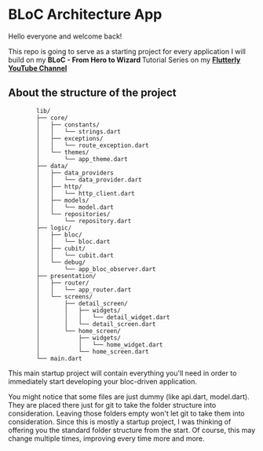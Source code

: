 # BLoC Architecture App

Hello everyone and welcome back!

This repo is going to serve as a starting project for every application I will build on my <b> BLoC - From Hero to Wizard </b> Tutorial Series on my <b> [Flutterly YouTube Channel](https://youtube.com/c/Flutterly) </b>

<b><h2> About the structure of the project </h2></b>

```
        lib/
        ├── core/
        │   ├── constants/
        │   │   └── strings.dart
        │   ├── exceptions/
        │   │   └── route_exception.dart
        │   └── themes/
        │       └── app_theme.dart
        ├── data/
        │   ├── data_providers
        │   │   └── data_provider.dart
        │   ├── http/
        │   │   └── http_client.dart
        │   ├── models/
        │   │   └── model.dart
        │   └── repositories/
        │       └── repository.dart
        ├── logic/
        │   ├── bloc/
        │   │   └── bloc.dart
        │   ├── cubit/
        │   │   └── cubit.dart
        │   └── debug/
        │       └── app_bloc_observer.dart
        ├── presentation/
        │   ├── router/
        │   │   └── app_router.dart
        │   └── screens/
        │       ├── detail_screen/
        │       │   ├── widgets/
        │       │   │   └── detail_widget.dart
        │       │   └── detail_screen.dart
        │       └── home_screen/
        │           ├── widgets/
        │           │   └── home_widget.dart
        │           └── home_screen.dart
        └── main.dart
```

This main startup project will contain everything you'll need in order to immediately start developing your bloc-driven application.

You might notice that some files are just dummy (like api.dart, model.dart).
They are placed there just for git to take the folder structure into consideration.
Leaving those folders empty won't let git to take them into consideration. Since this is mostly a startup project, I was thinking of offering you the standard folder structure from the start. Of course, this may change multiple times, improving every time more and more.
